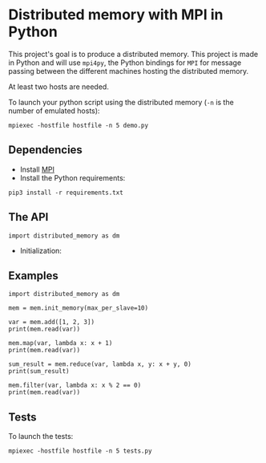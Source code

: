 # Distributed memory with MPI in Python

This project's goal is to produce a distributed memory. This project is made in
Python and will use `mpi4py`, the Python bindings for `MPI` for message passing
between the different machines hosting the distributed memory.

At least two hosts are needed.

To launch your python script using the distributed memory (`-n` is the number
of emulated hosts):

```
mpiexec -hostfile hostfile -n 5 demo.py
```

## Dependencies

- Install [MPI](https://www.open-mpi.org/nightly/v3.0.x/)
- Install the Python requirements:

```
pip3 install -r requirements.txt
```

## The API

```
import distributed_memory as dm
```

- Initialization:


## Examples

```
import distributed_memory as dm

mem = mem.init_memory(max_per_slave=10)

var = mem.add([1, 2, 3])
print(mem.read(var))

mem.map(var, lambda x: x + 1)
print(mem.read(var))

sum_result = mem.reduce(var, lambda x, y: x + y, 0)
print(sum_result)

mem.filter(var, lambda x: x % 2 == 0)
print(mem.read(var))
```

## Tests

To launch the tests:

```
mpiexec -hostfile hostfile -n 5 tests.py
```